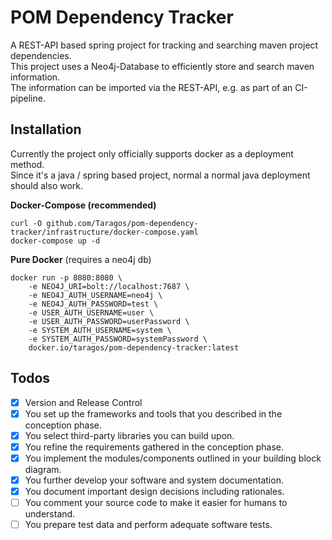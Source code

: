 # POM Dependency Tracker

A REST-API based spring project for tracking and searching maven project dependencies.  
This project uses a Neo4j-Database to efficiently store and search maven information.  
The information can be imported via the REST-API, e.g. as part of an CI-pipeline.

## Installation

Currently the project only officially supports docker as a deployment method.  
Since it's a java / spring based project, normal a normal java deployment should also work.

**Docker-Compose (recommended)**

```
curl -O github.com/Taragos/pom-dependency-tracker/infrastructure/docker-compose.yaml
docker-compose up -d
```

**Pure Docker** (requires a neo4j db)

```
docker run -p 8080:8080 \
    -e NEO4J_URI=bolt://localhost:7687 \
    -e NEO4J_AUTH_USERNAME=neo4j \
    -e NEO4J_AUTH_PASSWORD=test \
    -e USER_AUTH_USERNAME=user \
    -e USER_AUTH_PASSWORD=userPassword \
    -e SYSTEM_AUTH_USERNAME=system \
    -e SYSTEM_AUTH_PASSWORD=systemPassword \
    docker.io/taragos/pom-dependency-tracker:latest
```

## Todos

* [x] Version and Release Control
* [x] You set up the frameworks and tools that you described in the conception phase.
* [x] You select third-party libraries you can build upon.
* [x] You refine the requirements gathered in the conception phase.
* [x] You implement the modules/components outlined in your building block diagram.
* [x] You further develop your software and system documentation.
* [x] You document important design decisions including rationales.
* [ ] You comment your source code to make it easier for humans to understand.
* [ ] You prepare test data and perform adequate software tests.